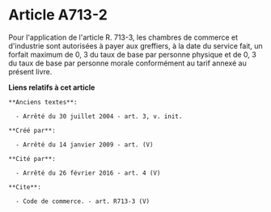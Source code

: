 # Article A713-2

Pour l'application de l'article R. 713-3, les chambres de commerce et d'industrie sont autorisées à payer aux greffiers, à la
date du service fait, un forfait maximum de 0, 3 du taux de base par personne physique et de 0, 3 du taux de base par
personne morale conformément au tarif annexé au présent livre.

**Liens relatifs à cet article**

	**Anciens textes**:

	  - Arrêté du 30 juillet 2004 - art. 3, v. init.

	**Créé par**:

	  - Arrêté du 14 janvier 2009 - art. (V)

	**Cité par**:

	  - Arrêté du 26 février 2016 - art. 4 (V)

	**Cite**:

	  - Code de commerce. - art. R713-3 (V)
